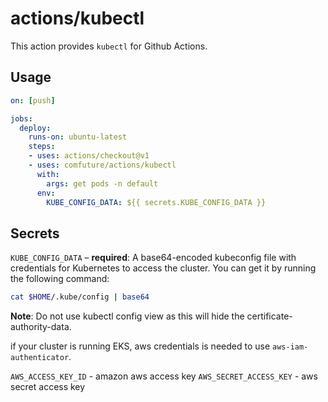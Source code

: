 # actions/kubectl

This action provides `kubectl` for Github Actions.

## Usage

```yaml
on: [push]

jobs:
  deploy:
    runs-on: ubuntu-latest
    steps:
    - uses: actions/checkout@v1
    - uses: comfuture/actions/kubectl
      with:
        args: get pods -n default
      env:
        KUBE_CONFIG_DATA: ${{ secrets.KUBE_CONFIG_DATA }}
```

## Secrets

`KUBE_CONFIG_DATA` – **required**: A base64-encoded kubeconfig file with credentials for Kubernetes to access the cluster. You can get it by running the following command:

```bash
cat $HOME/.kube/config | base64
```

**Note**: Do not use kubectl config view as this will hide the certificate-authority-data.

if your cluster is running EKS, aws credentials is needed to use `aws-iam-authenticator`.

`AWS_ACCESS_KEY_ID` - amazon aws access key
`AWS_SECRET_ACCESS_KEY` - aws secret access key

